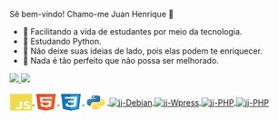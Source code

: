 Sê bem-vindo! Chamo-me Juan Henrique 👋

- 📖 Facilitando a vida de estudantes por meio da tecnologia. 
- 🐍 Estudando Python. 
- 💬 Não deixe suas ideias de lado, pois elas podem te enriquecer. 
- 💬 Nada é tão perfeito que não possa ser melhorado.

<div align="left">
  <a href="https://github.com/rafaballerini">
  <img height="180em" src="https://github-readme-stats.vercel.app/api?username=juanhenrique1306&show_icons=true&theme=dark&include_all_commits=true&count_private=true"/>
  <img height="180em" src="https://github-readme-stats.vercel.app/api/top-langs/?username=juanhenrique1306&layout=compact&langs_count=7&theme=dark"/>
</div>
  
  <div style="display: inline_block"><br>
  <img align="center" alt="jj-Js" height="30" width="40" src="https://raw.githubusercontent.com/devicons/devicon/master/icons/javascript/javascript-plain.svg">
  <img align="center" alt="jj-HTML" height="30" width="40" src="https://raw.githubusercontent.com/devicons/devicon/master/icons/html5/html5-original.svg">
  <img align="center" alt="jj-CSS" height="30" width="40" src="https://raw.githubusercontent.com/devicons/devicon/master/icons/css3/css3-original.svg">
  <img align="center" alt="jj-Python" height="30" width="40" src="https://raw.githubusercontent.com/devicons/devicon/master/icons/python/python-original.svg">
  <img align="center" alt="jj-Debian" height="30" width="40" src="https://cdn.jsdelivr.net/gh/devicons/devicon/icons/debian/debian-plain-wordmark.svg">
  <img align="center" alt="jj-Wpress" height="30" width="40" src="https://cdn.jsdelivr.net/gh/devicons/devicon/icons/wordpress/wordpress-plain-wordmark.svg">
  <img align="center" alt="jj-PHP" height="30" width="40" src="https://cdn.jsdelivr.net/gh/devicons/devicon/icons/php/php-original.svg">
  <img align="center" alt="jj-PHP" height="30" width="40" src="https://cdn.jsdelivr.net/gh/devicons/devicon/icons/bootstrap/bootstrap-original.svg">
</div>

